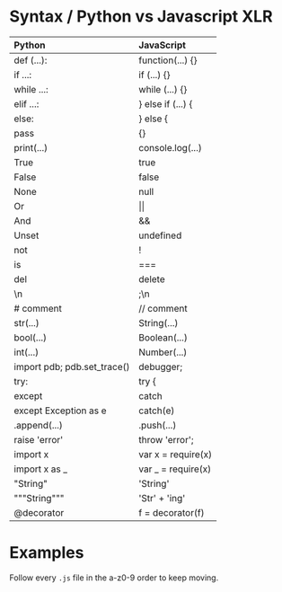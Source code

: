 # Syntax / Python vs Javascript XLR

| Python                      | JavaScript        |
|:----------------------------|:------------------|
| def (...):                  | function(...) {}  |
| if ...:                     | if (...) {}       |
| while ...:                  | while (...) {}    |
| elif ...:                   | } else if (...) { |
| else:                       | } else {          |
| pass                        | {}                |
| print(...)                  | console.log(...)  |
| True                        | true              |
| False                       | false             |
| None                        | null              |
| Or                          | &#124;&#124;                |
| And                         | &&                |
| Unset                       | undefined         |
| not                         | !                 |
| is                          | ===               |
| del                         | delete            |
| \n                          | ;\n               |
| # comment                   | // comment        |
| str(...)                    | String(...)       |
| bool(...)                   | Boolean(...)      |
| int(...)                    | Number(...)       |
| import pdb; pdb.set_trace() | debugger;         |
| try:                        | try {             |
| except                      | catch             |
| except Exception as e       | catch(e)          |
| .append(...)                | .push(...)        |
| raise 'error'               | throw 'error';    |
| import x                    | var x = require(x)|
| import x as _               | var _ = require(x)|
| "String"                    | 'String'          |
| """String"""                | 'Str' + 'ing'     |
| @decorator                  | f = decorator(f)  |


# Examples

Follow every `.js` file in the a-z0-9 order to keep moving.
